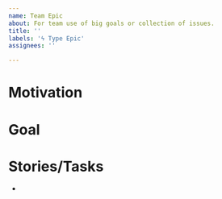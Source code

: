 ```yaml
---
name: Team Epic
about: For team use of big goals or collection of issues.
title: ''
labels: 'ϟ Type Epic'
assignees: ''

---
```


# Motivation



# Goal



# Stories/Tasks

<!-- Please list related stories and tasks here -->

- 
